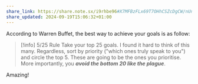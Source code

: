 ```yaml
---
share_link: https://share.note.sx/i9rhbe96#X7MFBzFLx69T7OHhCSZcDgCW/nUnRwBUlYLvypDQ2DY
share_updated: 2024-09-19T15:06:32+01:00
---
```

According to Warren Buffet, the best way to achieve your goals is as follow:

> [!info] 5/25 Rule
> Take your top 25 goals. I found it hard to think of this many. Regardless, sort by priority ("which ones truly speak to you") and circle the top 5. These are going to be the ones you prioritise. More importantly, you ***avoid the bottom 20 like the plague***. 


Amazing!